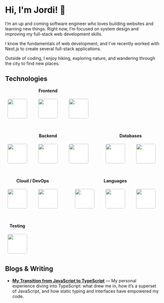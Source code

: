 # Hi, I'm Jordi! 👋

I’m an up and coming software engineer who loves building websites and learning new things.
Right now, I’m focused on system design and improving my full-stack web development skills.

I know the fundamentals of web development, and I’ve recently worked with Next.js to create several full-stack applications.

Outside of coding, I enjoy hiking, exploring nature, and wandering through the city to find new places.

## Technologies

<div style="display: flex; flex-wrap: wrap; gap: 40px; align-items: center; justify-content: flex-start;">

  <!-- Frontend -->
  <div style="display: flex; flex-direction: column; align-items: center;">
    <strong>Frontend</strong>
    <div style="display: flex; gap: 20px; margin-top: 10px;">
      <img src="https://cdn.jsdelivr.net/gh/devicons/devicon@latest/icons/nextjs/nextjs-original.svg" width="64" height="64" style="background-color: white; border-radius: 12px; padding: 8px;" />
      <img src="https://cdn.jsdelivr.net/gh/devicons/devicon@latest/icons/react/react-original.svg" width="64" height="64" style="background-color: white; border-radius: 12px; padding: 8px;" />
      <img src="https://cdn.jsdelivr.net/gh/devicons/devicon@latest/icons/tailwindcss/tailwindcss-original.svg" width="64" height="64" style="background-color: white; border-radius: 12px; padding: 8px;" />
    </div>
  </div>

  <!-- Backend -->
  <div style="display: flex; flex-direction: column; align-items: center;">
    <strong>Backend</strong>
    <div style="display: flex; gap: 20px; margin-top: 10px;">
      <img src="https://cdn.jsdelivr.net/gh/devicons/devicon@latest/icons/nodejs/nodejs-original-wordmark.svg" width="64" height="64" style="background-color: white; border-radius: 12px; padding: 8px;" />
      <img src="https://cdn.jsdelivr.net/gh/devicons/devicon@latest/icons/express/express-original.svg" width="64" height="64" style="background-color: white; border-radius: 12px; padding: 8px;" />
      <img src="https://cdn.jsdelivr.net/gh/devicons/devicon@latest/icons/flask/flask-original.svg" width="64" height="64" style="background-color: white; border-radius: 12px; padding: 8px;" />
    </div>
  </div>

  <!-- Databases -->
  <div style="display: flex; flex-direction: column; align-items: center;">
    <strong>Databases</strong>
    <div style="display: flex; gap: 20px; margin-top: 10px;">
      <img src="https://cdn.jsdelivr.net/gh/devicons/devicon@latest/icons/postgresql/postgresql-original.svg" width="64" height="64" style="background-color: white; border-radius: 12px; padding: 8px;" />
      <img src="https://cdn.jsdelivr.net/gh/devicons/devicon@latest/icons/prisma/prisma-original.svg" width="64" height="64" style="background-color: white; border-radius: 12px; padding: 8px;" />
    </div>
  </div>

  <!-- Cloud / DevOps -->
  <div style="display: flex; flex-direction: column; align-items: center;">
    <strong>Cloud / DevOps</strong>
    <div style="display: flex; gap: 20px; margin-top: 10px;">
      <img src="https://cdn.jsdelivr.net/gh/devicons/devicon@latest/icons/amazonwebservices/amazonwebservices-original-wordmark.svg" width="64" height="64" style="background-color: white; border-radius: 12px; padding: 8px;" />
      <img src="https://cdn.jsdelivr.net/gh/devicons/devicon@latest/icons/cloudrun/cloudrun-original.svg" width="64" height="64" style="background-color: white; border-radius: 12px; padding: 8px;" />
    </div>
  </div>

  <!-- Languages -->
  <div style="display: flex; flex-direction: column; align-items: center;">
    <strong>Languages</strong>
    <div style="display: flex; gap: 20px; margin-top: 10px;">
      <img src="https://cdn.jsdelivr.net/gh/devicons/devicon@latest/icons/javascript/javascript-original.svg" width="64" height="64" style="background-color: white; border-radius: 12px; padding: 8px;" />
      <img src="https://cdn.jsdelivr.net/gh/devicons/devicon@latest/icons/typescript/typescript-original.svg" width="64" height="64" style="background-color: white; border-radius: 12px; padding: 8px;" />
      <img src="https://cdn.jsdelivr.net/gh/devicons/devicon@latest/icons/python/python-original.svg" width="64" height="64" style="background-color: white; border-radius: 12px; padding: 8px;" />
    </div>
  </div>

  <!-- Testing -->
  <div style="display: flex; flex-direction: column; align-items: center;">
    <strong>Testing</strong>
    <div style="display: flex; gap: 20px; margin-top: 10px;">
      <img src="https://cdn.jsdelivr.net/gh/devicons/devicon@latest/icons/jest/jest-plain.svg" width="64" height="64" style="background-color: white; border-radius: 12px; padding: 8px;" />
    </div>
  </div>

</div>

## Blogs & Writing

- [**My Transition from JavaScript to TypeScript**](https://dev.to/jordid13/my-transition-from-javascript-to-typescript-12e) — My personal experience diving into TypeScript: what drew me in, how it’s a superset of JavaScript, and how static typing and interfaces have empowered my code.  
